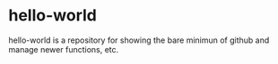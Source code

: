 # hello-world
hello-world is a repository for showing the bare minimun of github and manage newer functions, etc.
